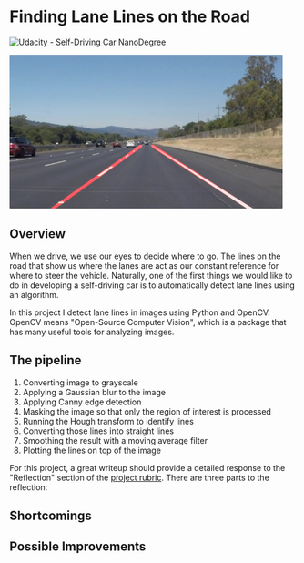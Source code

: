 # **Finding Lane Lines on the Road** 
[![Udacity - Self-Driving Car NanoDegree](https://s3.amazonaws.com/udacity-sdc/github/shield-carnd.svg)](http://www.udacity.com/drive)

<img src="examples/laneLines_thirdPass.jpg" width="480" alt="Combined Image" />

Overview
---

When we drive, we use our eyes to decide where to go. The lines on the road that show us where the lanes are act as our constant reference for where to steer the vehicle. Naturally, one of the first things we would like to do in developing a self-driving car is to automatically detect lane lines using an algorithm.

In this project I detect lane lines in images using Python and OpenCV.  OpenCV means "Open-Source Computer Vision", which is a package that has many useful tools for analyzing images.  

The pipeline
---
1. Converting image to grayscale
2. Applying a Gaussian blur to the image
3. Applying Canny edge detection
4. Masking the image so that only the region of interest is processed
5. Running the Hough transform to identify lines
6. Converting those lines into straight lines
7. Smoothing the result with a moving average filter
8. Plotting the lines on top of the image


For this project, a great writeup should provide a detailed response to the "Reflection" section of the [project rubric](https://review.udacity.com/#!/rubrics/322/view). There are three parts to the reflection:

Shortcomings
---


Possible Improvements
---

 
